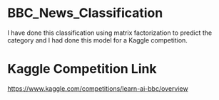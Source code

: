 # BBC_News_Classification
I have done this classification using matrix factorization to predict the category and I had done this model for a Kaggle competition.
# Kaggle Competition Link
https://www.kaggle.com/competitions/learn-ai-bbc/overview
